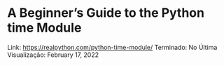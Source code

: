 # A Beginner’s Guide to the Python time Module

Link: https://realpython.com/python-time-module/
Terminado: No
Última Visualização: February 17, 2022